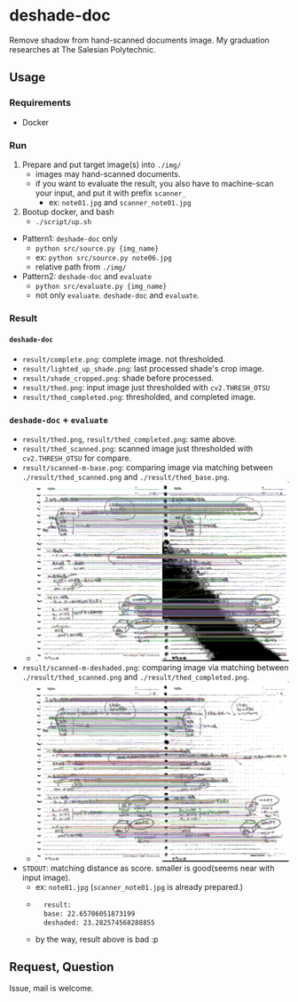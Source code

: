 # deshade-doc
Remove shadow from hand-scanned documents image. My graduation researches at The Salesian Polytechnic.

## Usage

### Requirements

- Docker

### Run

1. Prepare and put target image(s) into `./img/`
    - images may hand-scanned documents.
    - if you want to evaluate the result, you also have to machine-scan your input, and put it with prefix `scanner_`
      - ex: `note01.jpg` and `scanner_note01.jpg`
1. Bootup docker, and bash
    - `./script/up.sh`

- Pattern1: `deshade-doc` only
  - `python src/source.py {img_name}`
  - ex: `python src/source.py note06.jpg`
  - relative path from `./img/`
- Pattern2: `deshade-doc` and `evaluate`
  - `python src/evaluate.py {img_name}`
  - not only `evaluate`. `deshade-doc` and `evaluate`.

### Result

#### `deshade-doc`

- `result/complete.png`: complete image. not thresholded.
- `result/lighted_up_shade.png`: last processed shade's crop image.
- `result/shade_cropped.png`: shade before processed.
- `result/thed.png`: input image just thresholded with `cv2.THRESH_OTSU`
- `result/thed_completed.png`: thresholded, and completed image.

### `deshade-doc` + `evaluate`

- `result/thed.png`, `result/thed_completed.png`: same above.
- `result/thed_scanned.png`: scanned image just thresholded with `cv2.THRESH_OTSU` for compare.
- `result/scanned-m-base.png`: comparing image via matching between `./result/thed_scanned.png` and `./result/thed_base.png`.
  - ![](./sample/scanned-m-base.png)
- `result/scanned-m-deshaded.png`: comparing image via matching between `./result/thed_scanned.png` and `./result/thed_completed.png`.
  - ![](./sample/scanned-m-deshaded.png)
- `STDOUT`: matching distance as score. smaller is good(seems near with input image).
  - ex: `note01.jpg` (`scanner_note01.jpg` is already prepared.)
  - ```
      result:
      base: 22.65706051873199
      deshaded: 23.282574568288855
    ```
  - by the way, result above is bad :p

## Request, Question

Issue, mail is welcome.